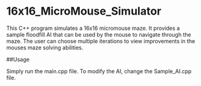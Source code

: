 # 16x16_MicroMouse_Simulator

This C++ program simulates a 16x16 micromouse maze. It provides a 
sample floodfill AI that can be used by the mouse to navigate through
the maze. The user can choose multiple iterations to view improvements
in the mouses maze solving abilities.

##Usage

Simply run the main.cpp file. To modify the AI, change the Sample_AI.cpp
file.
